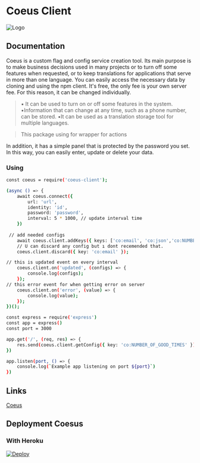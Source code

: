 # Coeus Client

 ![Logo](https://i.imgur.com/Jgf7swu.gif)
## Documentation

Coeus is a custom flag and config service creation tool. Its main purpose is to make business decisions used in many projects or to turn off some features when requested, or to keep translations for applications that serve in more than one language. You can easily access the necessary data by cloning and using the npm client. It's free, the only fee is your own server fee. For this reason, it can be changed individually.

>▪️ It can be used to turn on or off some features in the system.
▪️Information that can change at any time, such as a phone number, can be stored.
▪️It can be used as a translation storage tool for multiple languages.

> This package using for wrapper for actions


In addition, it has a simple panel that is protected by the password you set. In this way, you can easily enter, update or delete your data.
### Using

```sh
const coeus = require('coeus-client');

(async () => {
    await coeus.connect({
        url: 'url',
        identity: 'id',
        password: 'password',
        interval: 5 * 1000, // update interval time
    })
    
 // add needed configs
    await coeus.client.addKeys({ keys: ['co:email', 'co:json','co:NUMBER_OF_GOOD_TIMES'] });
    // U can discard any config but ı dont recemended that.
    coeus.client.discard({ key: 'co:email' });

// this is updated event on every interval
    coeus.client.on('updated', (configs) => {
        console.log(configs);
    });
// this error event for when getting error on server
    coeus.client.on('error', (value) => {
        console.log(value);
    });
})();

const express = require('express')
const app = express()
const port = 3000

app.get('/', (req, res) => {
    res.send(coeus.client.getConfig({ key: 'co:NUMBER_OF_GOOD_TIMES' }))
})

app.listen(port, () => {
    console.log(`Example app listening on port ${port}`)
})
```

## Links

[Coeus](https://github.com/erdemkosk/coeus)

## Deployment Coesus
### With Heroku
[![Deploy](https://www.herokucdn.com/deploy/button.svg)](https://heroku.com/deploy?template=https://github.com/erdemkosk/coeus)